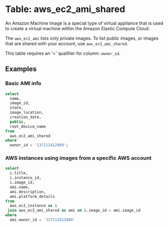 # Table: aws_ec2_ami_shared

An Amazon Machine Image is a special type of virtual appliance that is used to create a virtual machine within the Amazon Elastic Compute Cloud.

The `aws_ec2_ami` lists only private images. To list public images, or images that are shared with your account, use `aws_ec2_ami_shared`.

This table requires an '=' qualifier for column: `owner_id`.

## Examples

### Basic AMI info

```sql
select
  name,
  image_id,
  state,
  image_location,
  creation_date,
  public,
  root_device_name
from
  aws_ec2_ami_shared
where
  owner_id = '137112412989';
```

### AWS instances using images from a specific AWS account

```sql
select
  i.title,
  i.instance_id,
  i.image_id,
  ami.name,
  ami.description,
  ami.platform_details
from
  aws_ec2_instance as i
 join aws_ec2_ami_shared as ami on i.image_id = ami.image_id
where
  ami.owner_id = '137112412989'
```

